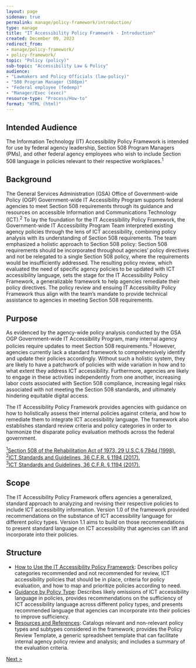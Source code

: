 ```yaml
---
layout: page
sidenav: true
permalink: manage/policy-framework/introduction/
type: manage
title: "IT Accessibility Policy Framework - Introduction"
created: December 09, 2023
redirect_from:
- manage/policy-framework/
- policy-framework/
topic: "Policy (policy)"
sub-topic: "Accessibility Law & Policy"
audience:
- "Lawmakers and Policy Officials (law-policy)"
- "508 Program Manager (508pm)"
- "Federal employee (fedemp)"
- "Manager/Exec (exec)"
resource-type: "Process/How-to"
format: "HTML (html)"
---
```


<h2 id="standards">
  Intended Audience
</h2>
The Information Technology (IT) Accessibility Policy Framework is intended for use by federal agency leadership, Section 508 Program Managers (PMs), and other federal agency employees who wish to include Section 508 language in policies relevant to their respective workplaces.<sup>1</sup>

<h2>
  Background
</h2>
The General Services Administration (GSA) Office of Government-wide Policy (OGP) Government-wide IT Accessibility Program supports federal agencies to meet Section 508 requirements through its guidance and resources on accessible Information and Communications Technology (ICT).<sup>2</sup> To lay the foundation for the IT Accessibility Policy Framework, the Government-wide IT Accessibility Program Team interpreted existing agency policies through the lens of ICT accessibility, combining policy analysis with its understanding of Section 508 requirements. The team emphasized a holistic approach to Section 508 policy: Section 508 requirements should be incorporated throughout agencies’ policy directives and not be relegated to a single Section 508 policy, where the requirements would be insufficiently addressed. The resulting policy review, which evaluated the need of specific agency policies to be updated with ICT accessibility language, sets the stage for the IT Accessibility Policy Framework, a generalizable framework to help agencies remediate their policy directives. The policy review and ensuing IT Accessibility Policy Framework thus align with the team’s mandate to provide technical assistance to agencies in meeting Section 508 requirements.

<h2>
  Purpose
</h2>
As evidenced by the agency-wide policy analysis conducted by the GSA OGP Government-wide IT Accessibility Program, many internal agency policies require updates to meet Section 508 requirements.<sup>3</sup> However, agencies currently lack a standard framework to comprehensively identify and update their policies accordingly. Without such a holistic system, they are likely to have a patchwork of policies with wide variation in how and to what extent they address ICT accessibility. Furthermore, agencies are likely to engage in these activities independently from one another, increasing labor costs associated with Section 508 compliance, increasing legal risks associated with not meeting the Section 508 standards, and ultimately hindering equitable digital access.<br>

The IT Accessibility Policy Framework provides agencies with guidance on how to holistically assess their internal policies against criteria, and how to remediate them to integrate ICT accessibility language. The framework also establishes standard review criteria and policy categories in order to harmonize the disparate policy evaluation methods across the federal government.

<a class="hover-large" href="https://www.govinfo.gov/content/pkg/USCODE-2011-title29/html/USCODE-2011-title29-chap16-subchapV-sec794d.htm"><sup>1</sup>Section 508 of the Rehabilitation Act of 1973, 29 U.S.C.§ 794d (1998).</a>
<br>
<a class="hover-large" href="https://www.access-board.gov/ict/ict-final-rule.pdf"><sup>2</sup>ICT Standards and Guidelines, 36 C.F.R. § 1194 (2017).</a>
<br>
<a class="hover-large" href="https://www.access-board.gov/ict/ict-final-rule.pdf"><sup>3</sup>ICT Standards and Guidelines, 36 C.F.R. § 1194 (2017).</a>
<br>

<h2>
  Scope
</h2>
The IT Accessibility Policy Framework offers agencies a generalized, standard approach to analyzing and revising their respective policies to include ICT accessibility information. Version 1.0 of the framework provided recommendations on the substance of ICT accessibility language for different policy types. Version 1.1 aims to build on those recommendations to present standard language on ICT accessibility that agencies can lift and incorporate into their policies.

<h2>
  Structure
</h2>

<ul>
    <li>
        <a href="{{site.baseurl}}/manage/policy-framework/how-to-use-the-framework/how-to-identify-policies/">How to Use the IT Accessibility Policy Framework</a>: Describes policy categories recommended and not recommended for review, ICT accessibility policies that should be in place, criteria for policy evaluation, and how to map and prioritize policies according to need. 
    </li>
    <li>
        <a href="{{site.baseurl}}/manage/policy-framework/guidance-by-policy-type/approach/">Guidance by Policy Type</a>: Describes likely omissions of ICT accessibility language in policies, provides recommendations on the sufficiency of ICT accessibility language across different policy types, and presents recommended language that agencies can incorporate into their policies to improve sufficiency.
    </li>
    <li>
        <a href="{{site.baseurl}}/manage/policy-framework/resources-and-references/policy-review-template/">Resources and References</a>: Catalogs relevant and non-relevant policy types and subtypes considered in the framework; provides the Policy Review Template, a generic spreadsheet template that can facilitate internal agency policy review and analysis; and includes a summary of the evaluation criteria.
    </li>
</ul>
<div>
<div id="prev-next-section" style="justify-content: space-around;">
    <a class="prev-page" title="Go to previous page" style="display:none;"> < Previous</a>
    <a class="prev-page" title="Go to next page"
      href="{{site.baseurl}}/manage/policy-framework/how-to-use-the-framework/how-to-identify-policies/"> 
      Next >
    </a>
</div>
</div>




